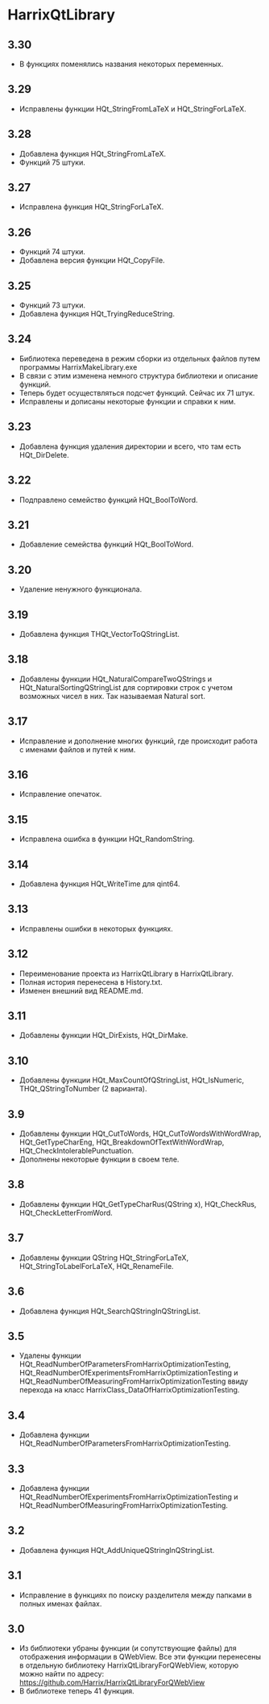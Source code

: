 HarrixQtLibrary
===============

3.30
----
 * В функциях поменялись названия некоторых переменных.

3.29
----
 * Исправлены функции HQt_StringFromLaTeX и HQt_StringForLaTeX.

3.28
----
 * Добавлена функция HQt_StringFromLaTeX.
 * Функций 75 штуки.

3.27
----
 * Исправлена функция HQt_StringForLaTeX.

3.26
----
 * Функций 74 штуки.
 * Добавлена версия функции HQt_CopyFile.

3.25
----
 * Функций 73 штуки.
 * Добавлена функция HQt_TryingReduceString.

3.24
----
 * Библиотека переведена в режим сборки из отдельных файлов путем программы HarrixMakeLibrary.exe
 * В связи с этим изменена немного структура библиотеки и описание функций.
 * Теперь будет осуществляться подсчет функций. Сейчас их 71 штук.
 * Исправлены и дописаны некоторые функции и справки к ним.

3.23
----
 * Добавлена функция удаления директории и всего, что там есть HQt_DirDelete.

3.22
----
 * Подправлено семейство функций HQt_BoolToWord.

3.21
----
 * Добавление семейства функций HQt_BoolToWord.

3.20
----
 * Удаление ненужного функционала.

3.19
----
 * Добавлена функция THQt_VectorToQStringList.

3.18
----
 * Добавлены функции HQt_NaturalCompareTwoQStrings и HQt_NaturalSortingQStringList для сортировки строк с учетом возможных чисел в них. Так называемая Natural sort.

3.17
----
 * Исправление и дополнение многих функций, где происходит работа с именами файлов и путей к ним.

3.16
----
 * Исправление опечаток.

3.15
----
 * Исправлена ошибка в функции HQt_RandomString.

3.14
----
 * Добавлена функция HQt_WriteTime для qint64.

3.13
----
 * Исправлены ошибки в некоторых функциях.

3.12
----
 * Переименование проекта из HarrixQtLibrary в HarrixQtLibrary.
 * Полная история перенесена в History.txt.
 * Изменен внешний вид README.md.

3.11
----
 * Добавлены функции HQt_DirExists, HQt_DirMake.

3.10
----
 * Добавлены функции HQt_MaxCountOfQStringList, HQt_IsNumeric, THQt_QStringToNumber (2 варианта).

3.9
---
 * Добавлены функции HQt_CutToWords, HQt_CutToWordsWithWordWrap, HQt_GetTypeCharEng, HQt_BreakdownOfTextWithWordWrap, HQt_CheckIntolerablePunctuation.
 * Дополнены некоторые функции в своем теле.

3.8
---
 * Добавлены функции HQt_GetTypeCharRus(QString x), HQt_CheckRus, HQt_CheckLetterFromWord.

3.7
---
 * Добавлены функции QString HQt_StringForLaTeX, HQt_StringToLabelForLaTeX, HQt_RenameFile.

3.6
---
 * Добавлена функция HQt_SearchQStringInQStringList.  

3.5
---
 * Удалены функции HQt_ReadNumberOfParametersFromHarrixOptimizationTesting, HQt_ReadNumberOfExperimentsFromHarrixOptimizationTesting и HQt_ReadNumberOfMeasuringFromHarrixOptimizationTesting ввиду перехода на класс HarrixClass_DataOfHarrixOptimizationTesting.

3.4
---
 * Добавлена функции HQt_ReadNumberOfParametersFromHarrixOptimizationTesting.

3.3
---
 * Добавлена функции HQt_ReadNumberOfExperimentsFromHarrixOptimizationTesting и HQt_ReadNumberOfMeasuringFromHarrixOptimizationTesting.

3.2
---
 * Добавлена функция HQt_AddUniqueQStringInQStringList.

3.1
---
 * Исправление в функциях по поиску разделителя между папками в полных именах файлах.

3.0
---
 * Из библиотеки убраны функции (и сопутствующие файлы) для отображения информации в QWebView. Все эти функции перенесены в отдельную библиотеку HarrixQtLibraryForQWebView, которую можно найти по адресу: https://github.com/Harrix/HarrixQtLibraryForQWebView
 * В библиотеке теперь 41  функция.